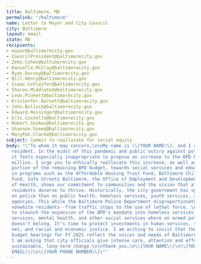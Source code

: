 ```yaml
---
title: Baltimore, MD
permalink: "/baltimore"
name: Letter to Mayor and City Council
city: Baltimore
layout: email
state: MD
recipients:
- mayor@baltimorecity.gov
- CouncilPresident@baltimorecity.gov
- Zeke.Cohen@baltimorecity.gov
- Danielle.McCray@baltimorecity.gov
- Ryan.Dorsey@baltimorecity.gov
- Bill.Henry@baltimorecity.gov
- Isaac.Schleifer@baltimorecity.gov
- Sharon.Middleton@baltimorecity.gov
- Leon.Pinkett@baltimorecity.gov
- Kristerfer.Burnett@baltimorecity.gov
- John.Bullock@baltimorecity.gov
- Edward.Reisinger@baltimorecity.gov
- Eric.Costello@baltimorecity.gov
- Robert.Stokes@baltimorecity.gov
- Shannon.Sneed@baltimorecity.gov
- MaryPat.Clarke@baltimorecity.gov
subject: Commit to reallocate for social equity
body: "\"To whom it may concern,\n\nMy name is \\[YOUR NAME\\], and I am a Baltimore
  resident. In the midst of this pandemic and public outcry against police brutality,
  it feels especially inappropriate to propose an increase to the BPD budget to $545
  million. I urge you to ethically reallocate this increase, as well as a meaningful
  portion of the remaining BPD budget, towards social services and education. Investment
  in programs such as the Affordable Housing Trust Fund, Baltimore Children and Youth
  Fund, Safe Streets Baltimore, the Office of Employment and Development, or the Department
  of Health, shows our commitment to communities and the vision that all Baltimore
  residents deserve to thrive. Historically, the city government has spent far more
  on police than on public health, homeless services, youth services, and other vital
  agencies. This while the Baltimore Police Department disproportionately targets
  nonwhite residents--from traffic stops to the use of lethal force. \n\nIt’s time
  to staunch the expansion of the BPD's mandate into homeless services, schools, youth
  services, mental health, and other social services where an armed police force simply
  doesn't belong. It’s time to protect investments in human services, the social safety
  net, and racial and economic justice. I am writing to insist that the upcoming BBMR
  budget hearings for FY 2021 reflect the voices and needs of Baltimore’s citizens.
  I am asking that city officials give intense care, attention and effort towards
  sustainable, long-term change.\n\nThank you,\n\\[YOUR NAME\\]\n\\[YOUR ADDRESS\\]\n\\[YOUR
  EMAIL\\]\n\\[YOUR PHONE NUMBER\\]\""
---
```

